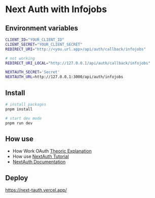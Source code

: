 # Next Auth with Infojobs

## Environment variables
```bash
CLIENT_ID="YOUR_CLIENT_ID"
CLIENT_SECRET="YOUR_CLIENT_SECRET"
REDIRECT_URI="http://<you.url.app>/api/auth/callback/infojobs"

# not working
REDIRECT_URI_LOCAL="http://127.0.0.1/api/auth/callback/infojobs"

NEXTAUTH_SECRET='Secret'
NEXTAUTH_URL=http://127.0.0.1:3000/api/auth/infojobs
```

## Install
```bash
# install packages
pnpm install

# start dev mode
pnpm run dev
```

## How use
- How Work OAuth [Theoric Explanation](https://www.youtube.com/watch?v=nNVlewjKQEQ&pp=ygUFb2F1dGg%3D)
- How use [NextAuth Tutorial](https://www.youtube.com/watch?v=cOgogGJ6_7M)
- [NextAuth Documentation](https://next-auth.js.org/) 

## Deploy
https://next-tauth.vercel.app/
